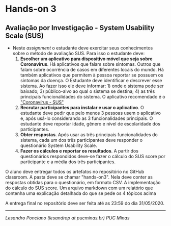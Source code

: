 # Hands-on 3

## Avaliação por Investigação - System Usability Scale (SUS)

* Neste _assignment_ o estudante deve exercitar seus conhecimentos sobre o método de avaliação SUS. Para isso o estudante deve:
	1. **Escolher um aplicativo para dispositivo móvel que seja sobre Coronavírus**. Há aplicativos que falam sobre sintomas. Outros que falam sobre ocorrência de casos em diferentes locais do mundo. Há também aplicativos que permitem à pessoa reportar se possuem os sintomas da doença. O Estudante deve identificar e descrever esse sistema. Ao fazer isso ele deve informar: 1) onde o sistema pode ser baixado; 3) público-alvo ao qual o sistema se destina; 4) as três principais funcionalidades do sistema. O aplicativo recomendado é o ["Coronavírus - SUS"](
https://play.google.com/store/apps/details?id=br.gov.datasus.guardioes&hl=pt_BR)
	1. **Recrutar participantes para instalar e usar o aplicativo**. O estudante deve pedir que pelo menos 3 pessoas usem o aplicativo e, após usá-lo considerando as 3 funcionalidades principais. O estudante deve reportar idade, gênero e nível de escolaridade dos participantes.
	1. **Obter respostas**. Após usar as três principais funcionalidades do sistema, cada um dos três participantes deve responder o questionário System Usability Scale.
	1. **Fazer os cálculos e reportar os resultados**. A partir dos questionários respondidos deve-se fazer o cálculo do SUS score por participante e a média dos três participantes.

O aluno deve entregar todos os artefatos no repositório no GitHub classroom. A pasta deve se chamar "hands-on3". Nela deve conter as respostas obtidas para o questionário, em formato CSV. A implementação do cálculo do SUS score. Um arquivo markdown com um relatório que contenha uma explicação detalhada do que se pede os 4 tópicos acima

A entrega final no repositório deve ser feita até as 23:59 do dia 31/05/2020.

---

_Lesandro Ponciano (lesandrop at pucminas.br) PUC Minas_